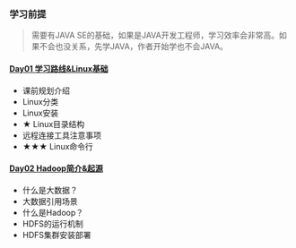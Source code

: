 ### 学习前提
> 需要有JAVA SE的基础，如果是JAVA开发工程师，学习效率会非常高。如果不会也没关系，先学JAVA，作者开始学也不会JAVA。

#### [Day01 学习路线&Linux基础](Day1学习路线&Linux/README.md)
- 课前规划介绍
- Linux分类
- Linux安装
- ★ Linux目录结构
- 远程连接工具注意事项
- ★★★ Linux命令行
#### [Day02 Hadoop简介&起源](Day02Hadoop简介&起源/README.md)
- 什么是大数据？
- 大数据引用场景
- 什么是Hadoop？
- HDFS的运行机制
- HDFS集群安装部署
